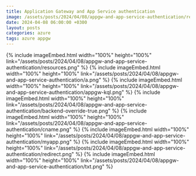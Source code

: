 ```yaml
---
title: Application Gateway and App Service authentication
image: /assets/posts/2024/04/08/appgw-and-app-service-authentication/resources.png
date: 2024-04-08 06:00:00 +0300
layout: posts
categories: azure
tags: azure appgw
---
```


<!--

-->

{% include imageEmbed.html width="100%" height="100%" link="/assets/posts/2024/04/08/appgw-and-app-service-authentication/resources.png" %}
{% include imageEmbed.html width="100%" height="100%" link="/assets/posts/2024/04/08/appgw-and-app-service-authentication/a.png" %}
{% include imageEmbed.html width="100%" height="100%" link="/assets/posts/2024/04/08/appgw-and-app-service-authentication/appgw-kql.png" %}
{% include imageEmbed.html width="100%" height="100%" link="/assets/posts/2024/04/08/appgw-and-app-service-authentication/backend-override-true.png" %}
{% include imageEmbed.html width="100%" height="100%" link="/assets/posts/2024/04/08/appgw-and-app-service-authentication/cname.png" %}
{% include imageEmbed.html width="100%" height="100%" link="/assets/posts/2024/04/08/appgw-and-app-service-authentication/myapp.png" %}
{% include imageEmbed.html width="100%" height="100%" link="/assets/posts/2024/04/08/appgw-and-app-service-authentication/redirect.png" %}
{% include imageEmbed.html width="100%" height="100%" link="/assets/posts/2024/04/08/appgw-and-app-service-authentication/txt.png" %}
